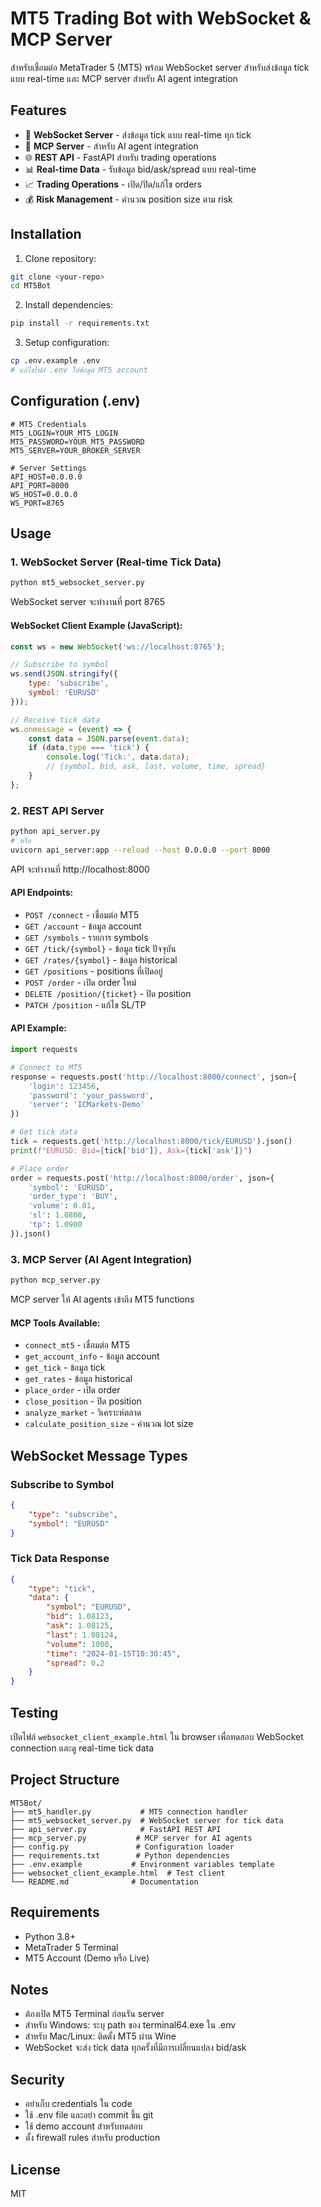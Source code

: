 # MT5 Trading Bot with WebSocket & MCP Server

สำหรับเชื่อมต่อ MetaTrader 5 (MT5) พร้อม WebSocket server สำหรับส่งข้อมูล tick แบบ real-time และ MCP server สำหรับ AI agent integration

## Features

- 🚀 **WebSocket Server** - ส่งข้อมูล tick แบบ real-time ทุก tick
- 🤖 **MCP Server** - สำหรับ AI agent integration
- 🌐 **REST API** - FastAPI สำหรับ trading operations
- 📊 **Real-time Data** - รับข้อมูล bid/ask/spread แบบ real-time
- 📈 **Trading Operations** - เปิด/ปิด/แก้ไข orders
- 💰 **Risk Management** - คำนวณ position size ตาม risk

## Installation

1. Clone repository:
```bash
git clone <your-repo>
cd MT5Bot
```

2. Install dependencies:
```bash
pip install -r requirements.txt
```

3. Setup configuration:
```bash
cp .env.example .env
# แก้ไขไฟล์ .env ใส่ข้อมูล MT5 account
```

## Configuration (.env)

```env
# MT5 Credentials
MT5_LOGIN=YOUR_MT5_LOGIN
MT5_PASSWORD=YOUR_MT5_PASSWORD
MT5_SERVER=YOUR_BROKER_SERVER

# Server Settings
API_HOST=0.0.0.0
API_PORT=8000
WS_HOST=0.0.0.0
WS_PORT=8765
```

## Usage

### 1. WebSocket Server (Real-time Tick Data)

```bash
python mt5_websocket_server.py
```

WebSocket server จะทำงานที่ port 8765

#### WebSocket Client Example (JavaScript):

```javascript
const ws = new WebSocket('ws://localhost:8765');

// Subscribe to symbol
ws.send(JSON.stringify({
    type: 'subscribe',
    symbol: 'EURUSD'
}));

// Receive tick data
ws.onmessage = (event) => {
    const data = JSON.parse(event.data);
    if (data.type === 'tick') {
        console.log('Tick:', data.data);
        // {symbol, bid, ask, last, volume, time, spread}
    }
};
```

### 2. REST API Server

```bash
python api_server.py
# หรือ
uvicorn api_server:app --reload --host 0.0.0.0 --port 8000
```

API จะทำงานที่ http://localhost:8000

#### API Endpoints:

- `POST /connect` - เชื่อมต่อ MT5
- `GET /account` - ข้อมูล account
- `GET /symbols` - รายการ symbols
- `GET /tick/{symbol}` - ข้อมูล tick ปัจจุบัน
- `GET /rates/{symbol}` - ข้อมูล historical
- `GET /positions` - positions ที่เปิดอยู่
- `POST /order` - เปิด order ใหม่
- `DELETE /position/{ticket}` - ปิด position
- `PATCH /position` - แก้ไข SL/TP

#### API Example:

```python
import requests

# Connect to MT5
response = requests.post('http://localhost:8000/connect', json={
    'login': 123456,
    'password': 'your_password',
    'server': 'ICMarkets-Demo'
})

# Get tick data
tick = requests.get('http://localhost:8000/tick/EURUSD').json()
print(f"EURUSD: Bid={tick['bid']}, Ask={tick['ask']}")

# Place order
order = requests.post('http://localhost:8000/order', json={
    'symbol': 'EURUSD',
    'order_type': 'BUY',
    'volume': 0.01,
    'sl': 1.0800,
    'tp': 1.0900
}).json()
```

### 3. MCP Server (AI Agent Integration)

```bash
python mcp_server.py
```

MCP server ให้ AI agents เข้าถึง MT5 functions

#### MCP Tools Available:

- `connect_mt5` - เชื่อมต่อ MT5
- `get_account_info` - ข้อมูล account
- `get_tick` - ข้อมูล tick
- `get_rates` - ข้อมูล historical
- `place_order` - เปิด order
- `close_position` - ปิด position
- `analyze_market` - วิเคราะห์ตลาด
- `calculate_position_size` - คำนวณ lot size

## WebSocket Message Types

### Subscribe to Symbol
```json
{
    "type": "subscribe",
    "symbol": "EURUSD"
}
```

### Tick Data Response
```json
{
    "type": "tick",
    "data": {
        "symbol": "EURUSD",
        "bid": 1.08123,
        "ask": 1.08125,
        "last": 1.08124,
        "volume": 1000,
        "time": "2024-01-15T10:30:45",
        "spread": 0.2
    }
}
```

## Testing

เปิดไฟล์ `websocket_client_example.html` ใน browser เพื่อทดสอบ WebSocket connection และดู real-time tick data

## Project Structure

```
MT5Bot/
├── mt5_handler.py           # MT5 connection handler
├── mt5_websocket_server.py  # WebSocket server for tick data
├── api_server.py            # FastAPI REST API
├── mcp_server.py           # MCP server for AI agents
├── config.py               # Configuration loader
├── requirements.txt        # Python dependencies
├── .env.example           # Environment variables template
├── websocket_client_example.html  # Test client
└── README.md              # Documentation
```

## Requirements

- Python 3.8+
- MetaTrader 5 Terminal
- MT5 Account (Demo หรือ Live)

## Notes

- ต้องเปิด MT5 Terminal ก่อนรัน server
- สำหรับ Windows: ระบุ path ของ terminal64.exe ใน .env
- สำหรับ Mac/Linux: ติดตั้ง MT5 ผ่าน Wine
- WebSocket จะส่ง tick data ทุกครั้งที่มีการเปลี่ยนแปลง bid/ask

## Security

- อย่าเก็บ credentials ใน code
- ใช้ .env file และอย่า commit ขึ้น git
- ใช้ demo account สำหรับทดสอบ
- ตั้ง firewall rules สำหรับ production

## License

MIT